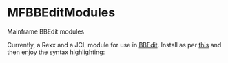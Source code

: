 # MFBBEditModules
Mainframe BBEdit modules

Currently, a Rexx and a JCL module for use in [BBEdit](https://www.barebones.com/products/bbedit/). Install as per [this](https://www.barebones.com/support/develop/clm.html) and then enjoy the syntax highlighting:

